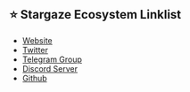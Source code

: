 ## ⭐️ Stargaze Ecosystem Linklist
- <a href="https://stargaze.zone/" target="_blank">Website</a>
- <a href="https://twitter.com/stargazezone" target="_blank">Twitter</a>
- <a href="https://t.me/joinchat/ZQ95YmIn3AI0ODFh" target="_blank">Telegram Group</a>
- <a href="https://discord.gg/QeJWCrE" target="_blank">Discord Server</a>
- <a href="https://github.com/public-awesome/stargaze" target="_blank">Github</a>